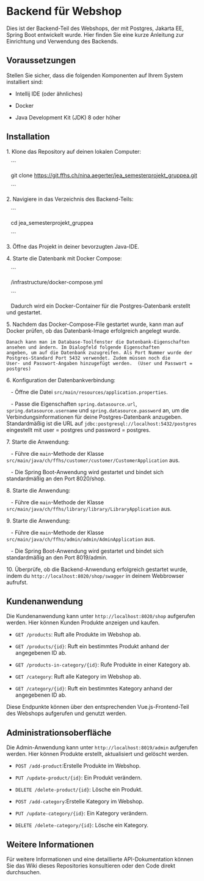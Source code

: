 # Backend für Webshop

Dies ist der Backend-Teil des Webshops, der mit Postgres, Jakarta EE, Spring Boot entwickelt wurde. Hier finden Sie eine kurze Anleitung zur Einrichtung und Verwendung des Backends.

## Voraussetzungen

Stellen Sie sicher, dass die folgenden Komponenten auf Ihrem System installiert sind:

- Intellij IDE (oder ähnliches)

- Docker

- Java Development Kit (JDK) 8 oder höher

## Installation

1\. Klone das Repository auf deinen lokalen Computer:

   ```

   git clone https://git.ffhs.ch/nina.aegerter/jea_semesterprojekt_gruppea.git

   ```

2\. Navigiere in das Verzeichnis des Backend-Teils:

   ```

   cd jea_semesterprojekt_gruppea

   ```

3\. Öffne das Projekt in deiner bevorzugten Java-IDE.


4\. Starte die Datenbank mit Docker Compose:

   ```

   /infrastructure/docker-compose.yml

   ```

   Dadurch wird ein Docker-Container für die Postgres-Datenbank erstellt und gestartet.

5\. Nachdem das Docker-Compose-File gestartet wurde, kann man auf Docker prüfen, ob das Datenbank-Image erfolgreich angelegt wurde.    

    Danach kann man im Database-Toolfenster die Datenbank-Eigenschaften ansehen und ändern. Im Dialogfeld folgende Eigenschaften    
    angeben, um auf die Datenbank zuzugreifen. Als Port Nummer wurde der Postgres-Standard Port 5432 verwendet. Zudem müssen noch die 
    User- und Passwort-Angaben hinzugefügt werden.  (User und Passwort = postgres)


6\. Konfiguration der Datenbankverbindung:

   - Öffne die Datei `src/main/resources/application.properties`.

   - Passe die Eigenschaften `spring.datasource.url`, `spring.datasource.username` und `spring.datasource.password` an, um die Verbindungsinformationen für deine Postgres-Datenbank anzugeben. Standardmäßig ist die URL auf `jdbc:postgresql://localhost:5432/postgres` eingestellt mit user = postgres und password = postgres.


7\. Starte die Anwendung:

   - Führe die `main`-Methode der Klasse `src/main/java/ch/ffhs/customer/customer/CustomerApplication` aus.

   - Die Spring Boot-Anwendung wird gestartet und bindet sich standardmäßig an den Port 8020/shop.

8\. Starte die Anwendung:

   - Führe die `main`-Methode der Klasse `src/main/java/ch/ffhs/library/library/LibraryApplication` aus.

9\. Starte die Anwendung:

   - Führe die `main`-Methode der Klasse `src/main/java/ch/ffhs/admin/admin/AdminApplication` aus.

   - Die Spring Boot-Anwendung wird gestartet und bindet sich standardmäßig an den Port 8019/admin.

10\. Überprüfe, ob die Backend-Anwendung erfolgreich gestartet wurde, indem du `http://localhost:8020/shop/swagger` in deinem Webbrowser aufrufst.

## Kundenanwendung

Die Kundenanwendung kann unter `http://localhost:8020/shop` aufgerufen werden. Hier können Kunden Produkte anzeigen und kaufen.

- `GET /products`: Ruft alle Produkte im Webshop ab.

- `GET /products/{id}`: Ruft ein bestimmtes Produkt anhand der angegebenen ID ab.

- `GET /products-in-category/{id}`: Rufe Produkte in einer Kategory ab.

- `GET /category`: Ruft alle Kategory im Webshop ab.

- `GET /category/{id}`: Ruft ein bestimmtes Kategory anhand der angegebenen ID ab.

Diese Endpunkte können über den entsprechenden Vue.js-Frontend-Teil des Webshops aufgerufen und genutzt werden.

## Administrationsoberfläche

Die Admin-Anwendung kann unter `http://localhost:8019/admin` aufgerufen werden. Hier können Produkte erstellt, aktualisiert und gelöscht werden.

- `POST /add-product`:Erstelle Produkte im Webshop.

- `PUT /update-product/{id}`: Ein Produkt verändern.

- `DELETE /delete-product/{id}`: Lösche ein Produkt.

- `POST /add-category`:Erstelle Kategory im Webshop.

- `PUT /update-category/{id}`: Ein Kategory verändern.

- `DELETE /delete-category/{id}`: Lösche ein Kategory.


## Weitere Informationen

Für weitere Informationen und eine detaillierte API-Dokumentation können Sie das Wiki dieses Repositories konsultieren oder den Code direkt durchsuchen.

